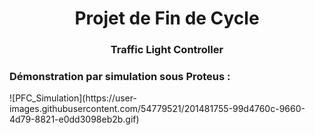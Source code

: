 


<h1 align="center">Projet de Fin de Cycle</h1>
<h3 align="center">Traffic Light Controller</h3>

<h3 align="left">Démonstration par simulation sous Proteus :</h3>
![PFC_Simulation](https://user-images.githubusercontent.com/54779521/201481755-99d4760c-9660-4d79-8821-e0dd3098eb2b.gif)

